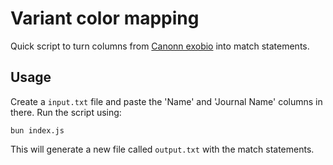 # Variant color mapping

Quick script to turn columns from
[Canonn exobio](https://docs.google.com/spreadsheets/d/15lqZtqJk7B2qUV5Jb4tlnst6i1B7pXlAUzQnacX64Kc/edit#gid=0) into
match statements.

## Usage

Create a `input.txt` file and paste the 'Name' and 'Journal Name' columns in there. Run the script using:

```shell
bun index.js
```

This will generate a new file called `output.txt` with the match statements.

